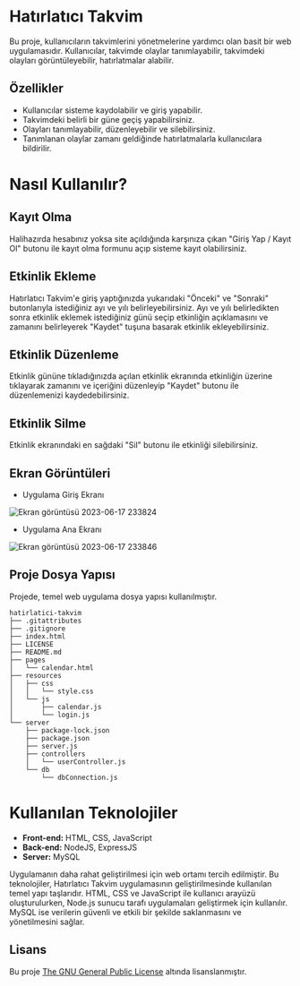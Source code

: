 # Hatırlatıcı Takvim
Bu proje, kullanıcıların takvimlerini yönetmelerine yardımcı olan basit bir web uygulamasıdır. Kullanıcılar, takvimde olaylar tanımlayabilir, takvimdeki olayları görüntüleyebilir, hatırlatmalar alabilir.

## Özellikler
- Kullanıcılar sisteme kaydolabilir ve giriş yapabilir.
- Takvimdeki belirli bir güne geçiş yapabilirsiniz.
- Olayları tanımlayabilir, düzenleyebilir ve silebilirsiniz.
- Tanımlanan olaylar zamanı geldiğinde hatırlatmalarla kullanıcılara bildirilir.


# Nasıl Kullanılır?

## Kayıt Olma
Halihazırda hesabınız yoksa site açıldığında karşınıza çıkan "Giriş Yap / Kayıt Ol" butonu ile kayıt olma formunu açıp sisteme kayıt olabilirsiniz. 

## Etkinlik Ekleme
Hatırlatıcı Takvim'e giriş yaptığınızda yukarıdaki "Önceki" ve "Sonraki" butonlarıyla istediğiniz ayı ve yılı belirleyebilirsiniz. 
Ayı ve yılı belirledikten sonra etkinlik eklemek istediğiniz günü seçip etkinliğin açıklamasını ve zamanını belirleyerek "Kaydet" tuşuna basarak etkinlik ekleyebilirsiniz.

## Etkinlik Düzenleme
Etkinlik gününe tıkladığınızda açılan etkinlik ekranında etkinliğin üzerine tıklayarak zamanını ve içeriğini düzenleyip "Kaydet" butonu ile düzenlemenizi kaydedebilirsiniz.

## Etkinlik Silme
Etkinlik ekranındaki en sağdaki "Sil" butonu ile etkinliği silebilirsiniz.

## Ekran Görüntüleri
- Uygulama Giriş Ekranı
  
![Ekran görüntüsü 2023-06-17 233824](https://github.com/leidorf/Hatirlatici-Takvim/assets/93585259/b3fbb2f1-efc6-4be1-90df-7f384032f83b)

- Uygulama Ana Ekranı
  
![Ekran görüntüsü 2023-06-17 233846](https://github.com/leidorf/Hatirlatici-Takvim/assets/93585259/9615d2ea-00fa-4e09-bb99-cbaff8a720ce)

## Proje Dosya Yapısı
Projede, temel web uygulama dosya yapısı kullanılmıştır.

```
hatirlatici-takvim
├── .gitattributes
├── .gitignore
├── index.html
├── LICENSE
├── README.md
├── pages
│   └── calendar.html
├── resources
│   ├── css
│   │   └── style.css
│   └── js
│       ├── calendar.js
│       └── login.js
└── server
    ├── package-lock.json
    ├── package.json
    ├── server.js
    ├── controllers
    │   └── userController.js
    └── db
        └── dbConnection.js
```

# Kullanılan Teknolojiler
- <b>Front-end:</b> HTML, CSS, JavaScript
- <b>Back-end:</b> NodeJS, ExpressJS
- <b>Server:</b> MySQL

Uygulamanın daha rahat geliştirilmesi için web ortamı tercih edilmiştir. Bu teknolojiler, Hatırlatıcı Takvim uygulamasının geliştirilmesinde kullanılan temel yapı taşlarıdır. HTML, CSS ve JavaScript ile kullanıcı arayüzü oluşturulurken, Node.js sunucu tarafı uygulamaları geliştirmek için kullanılır. MySQL ise verilerin güvenli ve etkili bir şekilde saklanmasını ve yönetilmesini sağlar.

## Lisans
Bu proje [The GNU General Public License](./LICENSE) altında lisanslanmıştır.
